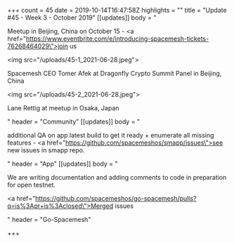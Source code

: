 +++
count = 45
date = 2019-10-14T16:47:58Z
highlights = ""
title = "Update #45 - Week 3 - October 2019"
[[updates]]
body = "<p>Meetup in Beijing, China on October 15 - <a href=\"https://www.eventbrite.com/e/introducing-spacemesh-tickets-76268464029\">join us</a></p><p><img src=\"/uploads/45-1_2021-06-28.jpeg\"></p><p>Spacemesh CEO Tomer Afek at Dragonfly Crypto Summit Panel in Beijing, China</p><p><img src=\"/uploads/45-2_2021-06-28.jpeg\"></p><p>Lane Rettig at meetup in Osaka, Japan</p>"
header = "Community"
[[updates]]
body = "<p>additional QA on app latest build to get it ready + enumerate all missing features - <a href=\"https://github.com/spacemeshos/smapp/issues\">see new issues in smapp repo.</a></p>"
header = "App"
[[updates]]
body = "<p>We are writing documentation and adding comments to code in preparation for open testnet.</p><p><a href=\"https://github.com/spacemeshos/go-spacemesh/pulls?q=is%3Apr+is%3Aclosed\">Merged issues</a></p>"
header = "Go-Spacemesh"

+++
